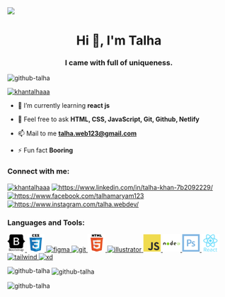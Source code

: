 <img width="500" src="[https://www.google.com/search?sca_esv=579468707&q=coding+gif&tbm=isch&source=univ&fir=Ih3WtxccUYSzMM%252CDjMcDTxMfmhRGM%252C_%253BFdv9-fmPsfShWM%252ClDB0w3JyV4fEBM%252C_%253Bdbrfb5dvHO4gVM%252CCJdgcKdcN0j58M%252C_%253BKOFNRuIZBqeAGM%252Cbyl13oNOX0zH9M%252C_%253BItVEdfLwG7yO7M%252CwC1y6bJ6OPI5TM%252C_%253Bz9e00eCt21ZB_M%252C27cE5w3VYsCxRM%252C_%253BuYYa30tHbsaH2M%252CCJdgcKdcN0j58M%252C_%253BI27d9Sp9_gAr5M%252CwPNuSPiD_cKq-M%252C_%253B4EohS9e2g4qUPM%252CmdVHPyU3lxttxM%252C_%253BA0Q3JumBBr3aXM%252CwPNuSPiD_cKq-M%252C_%253BQuqbC-xCVJtgOM%252CvIGr6aPU08NmfM%252C_%253BFe9w5pmKk2xu7M%252Cbyl13oNOX0zH9M%252C_%253B5aTEtXgFsXLpZM%252CTP8RVgVgOXtgsM%252C_&usg=AI4_-kQTx5wXKx7c8ODdlDsFXZ1t9ME8_g&sa=X&ved=2ahUKEwjkpp6E1aqCAxXZ3DgGHRg4COEQ7Al6BAgVEGc&biw=1440&bih=758&dpr=2#imgrc=55jyr3BK5duBpM](https://raw.githubusercontent.com/jsuarezruiz/jsuarezruiz/master/images/coding.gif)">
<h1 align="center" color="red">Hi 👋, I'm Talha</h1>
<h3 align="center">I came with full of uniqueness.</h3>

<p align="left"> <img src="https://komarev.com/ghpvc/?username=github-talha&label=Profile%20views&color=0e75b6&style=flat" alt="github-talha" /> </p>

<p align="left"> <a href="https://twitter.com/khantalhaaa" target="blank"><img src="https://img.shields.io/twitter/follow/khantalhaaa?logo=twitter&style=for-the-badge" alt="khantalhaaa" /></a> </p>

- 🌱 I’m currently learning **react js**

- 💬 Feel free to ask **HTML, CSS, JavaScript, Git, Github, Netlify**

- 📫 Mail to me **talha.web123@gmail.com**

- ⚡ Fun fact **Booring**

<h3 align="left">Connect with me:</h3>
<p align="left">
<a href="https://twitter.com/khantalhaaa" target="blank"><img align="center" src="https://raw.githubusercontent.com/rahuldkjain/github-profile-readme-generator/master/src/images/icons/Social/twitter.svg" alt="khantalhaaa" height="30" width="40" /></a>
<a href="https://linkedin.com/in/https://www.linkedin.com/in/talha-khan-7b2092229/" target="blank"><img align="center" src="https://raw.githubusercontent.com/rahuldkjain/github-profile-readme-generator/master/src/images/icons/Social/linked-in-alt.svg" alt="https://www.linkedin.com/in/talha-khan-7b2092229/" height="30" width="40" /></a>
<a href="https://fb.com/https://www.facebook.com/talhamaryam123" target="blank"><img align="center" src="https://raw.githubusercontent.com/rahuldkjain/github-profile-readme-generator/master/src/images/icons/Social/facebook.svg" alt="https://www.facebook.com/talhamaryam123" height="30" width="40" /></a>
<a href="https://instagram.com/https://www.instagram.com/talha.webdev/" target="blank"><img align="center" src="https://raw.githubusercontent.com/rahuldkjain/github-profile-readme-generator/master/src/images/icons/Social/instagram.svg" alt="https://www.instagram.com/talha.webdev/" height="30" width="40" /></a>
</p>

<h3 align="left">Languages and Tools:</h3>
<p align="left"> <a href="https://getbootstrap.com" target="_blank" rel="noreferrer"> <img src="https://raw.githubusercontent.com/devicons/devicon/master/icons/bootstrap/bootstrap-plain-wordmark.svg" alt="bootstrap" width="40" height="40"/> </a> <a href="https://www.w3schools.com/css/" target="_blank" rel="noreferrer"> <img src="https://raw.githubusercontent.com/devicons/devicon/master/icons/css3/css3-original-wordmark.svg" alt="css3" width="40" height="40"/> </a> <a href="https://www.figma.com/" target="_blank" rel="noreferrer"> <img src="https://www.vectorlogo.zone/logos/figma/figma-icon.svg" alt="figma" width="40" height="40"/> </a> <a href="https://git-scm.com/" target="_blank" rel="noreferrer"> <img src="https://www.vectorlogo.zone/logos/git-scm/git-scm-icon.svg" alt="git" width="40" height="40"/> </a> <a href="https://www.w3.org/html/" target="_blank" rel="noreferrer"> <img src="https://raw.githubusercontent.com/devicons/devicon/master/icons/html5/html5-original-wordmark.svg" alt="html5" width="40" height="40"/> </a> <a href="https://www.adobe.com/in/products/illustrator.html" target="_blank" rel="noreferrer"> <img src="https://www.vectorlogo.zone/logos/adobe_illustrator/adobe_illustrator-icon.svg" alt="illustrator" width="40" height="40"/> </a> <a href="https://developer.mozilla.org/en-US/docs/Web/JavaScript" target="_blank" rel="noreferrer"> <img src="https://raw.githubusercontent.com/devicons/devicon/master/icons/javascript/javascript-original.svg" alt="javascript" width="40" height="40"/> </a> <a href="https://nodejs.org" target="_blank" rel="noreferrer"> <img src="https://raw.githubusercontent.com/devicons/devicon/master/icons/nodejs/nodejs-original-wordmark.svg" alt="nodejs" width="40" height="40"/> </a> <a href="https://www.photoshop.com/en" target="_blank" rel="noreferrer"> <img src="https://raw.githubusercontent.com/devicons/devicon/master/icons/photoshop/photoshop-line.svg" alt="photoshop" width="40" height="40"/> </a> <a href="https://reactjs.org/" target="_blank" rel="noreferrer"> <img src="https://raw.githubusercontent.com/devicons/devicon/master/icons/react/react-original-wordmark.svg" alt="react" width="40" height="40"/> </a> <a href="https://tailwindcss.com/" target="_blank" rel="noreferrer"> <img src="https://www.vectorlogo.zone/logos/tailwindcss/tailwindcss-icon.svg" alt="tailwind" width="40" height="40"/> </a> <a href="https://www.adobe.com/products/xd.html" target="_blank" rel="noreferrer"> <img src="https://cdn.worldvectorlogo.com/logos/adobe-xd.svg" alt="xd" width="40" height="40"/> </a> </p>

<p><img align="left" src="https://github-readme-stats.vercel.app/api/top-langs?username=github-talha&show_icons=true&locale=en&layout=compact" alt="github-talha" /></p>

<p>&nbsp;<img align="center" src="https://github-readme-stats.vercel.app/api?username=github-talha&show_icons=true&locale=en" alt="github-talha" /></p>

<p><img align="center" src="https://github-readme-streak-stats.herokuapp.com/?user=github-talha&" alt="github-talha" /></p>
